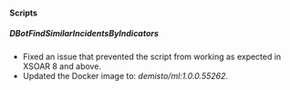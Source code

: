 
#### Scripts

##### DBotFindSimilarIncidentsByIndicators

- Fixed an issue that prevented the script from working as expected in XSOAR 8 and above.
- Updated the Docker image to: *demisto/ml:1.0.0.55262*.
